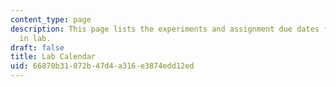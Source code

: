 ```yaml
---
content_type: page
description: This page lists the experiments and assignment due dates for each day
  in lab.
draft: false
title: Lab Calendar
uid: 66870b31-072b-47d4-a316-e3874edd12ed
---
```

